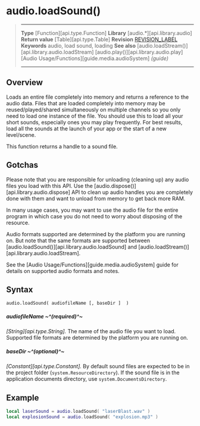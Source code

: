 
# audio.loadSound()

> --------------------- ------------------------------------------------------------------------------------------
> __Type__              [Function][api.type.Function]
> __Library__           [audio.*][api.library.audio]
> __Return value__      [Table][api.type.Table]
> __Revision__          [REVISION_LABEL](REVISION_URL)
> __Keywords__          audio, load sound, loading
> __See also__          [audio.loadStream()][api.library.audio.loadStream]
>						[audio.play()][api.library.audio.play]
>						[Audio Usage/Functions][guide.media.audioSystem] _(guide)_
> --------------------- ------------------------------------------------------------------------------------------


## Overview

Loads an entire file completely into memory and returns a reference to the audio data. Files that are loaded completely into memory may be reused/played/shared simultaneously on multiple channels so you only need to load one instance of the file. You should use this to load all your short sounds, especially ones you may play frequently. For best results, load all the sounds at the launch of your app or the start of a new level/scene.

This function returns a handle to a sound file.

## Gotchas

Please note that you are responsible for unloading (cleaning up) any audio files you load with this API. Use the [audio.dispose()][api.library.audio.dispose] API to clean up audio handles you are completely done with them and want to unload from memory to get back more RAM.

In many usage cases, you may want to use the audio file for the entire program in which case you do not need to worry about disposing of the resource.

Audio formats supported are determined by the platform you are running on. But note that the same formats are supported between [audio.loadSound()][api.library.audio.loadSound] and [audio.loadStream()][api.library.audio.loadStream].

See the [Audio Usage/Functions][guide.media.audioSystem] guide for details on supported audio formats and notes.


## Syntax

	audio.loadSound( audiofileName [, baseDir ]  )

##### audiofileName ~^(required)^~
_[String][api.type.String]._ The name of the audio file you want to load. Supported file formats are determined by the platform you are running on.

##### baseDir ~^(optional)^~
_[Constant][api.type.Constant]._ By default sound files are expected to be in the project folder (`system.ResourceDirectory`). If the sound file is in the application documents directory, use `system.DocumentsDirectory`.


## Example

`````lua
local laserSound = audio.loadSound( "laserBlast.wav" )
local explosionSound = audio.loadSound( "explosion.mp3" )
`````
